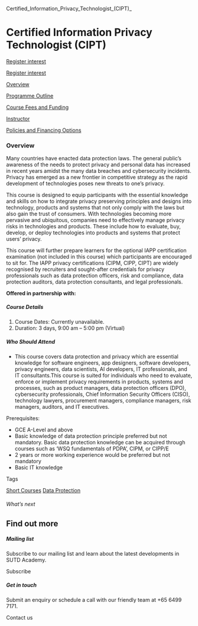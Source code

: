 Certified_Information_Privacy_Technologist_(CIPT)_



Certified Information Privacy Technologist (CIPT)
=================================================

[Register interest](/admissions/academy/short-courses/short-courses-register-your-interest/?coursename=certified-information-privacy-technologist-cipt)

[Register interest](/admissions/academy/short-courses/short-courses-register-your-interest/?coursename=certified-information-privacy-technologist-cipt)

[Overview](/course/certified-information-privacy-technologist-cipt/#tabs)

[Programme Outline](/course/certified-information-privacy-technologist-cipt/programme-outline/#tabs)

[Course Fees and Funding](/course/certified-information-privacy-technologist-cipt/course-fees-and-funding/#tabs)

[Instructor](/course/certified-information-privacy-technologist-cipt/instructor/#tabs)

[Policies and Financing Options](/course/certified-information-privacy-technologist-cipt/policies-and-financing-options/#tabs)

### Overview

Many countries have enacted data protection laws. The general public’s awareness of the needs to protect privacy and personal data has increased in recent years amidst the many data breaches and cybersecurity incidents. Privacy has emerged as a new frontier in competitive strategy as the rapid development of technologies poses new threats to one’s privacy.

This course is designed to equip participants with the essential knowledge and skills on how to integrate privacy preserving principles and designs into technology, products and systems that not only comply with the laws but also gain the trust of consumers. With technologies becoming more pervasive and ubiquitous, companies need to effectively manage privacy risks in technologies and products. These include how to evaluate, buy, develop, or deploy technologies into products and systems that protect users’ privacy.

This course will further prepare learners for the optional IAPP certification examination (not included in this course) which participants are encouraged to sit for. The IAPP privacy certifications (CIPM, CIPP, CIPT) are widely recognised by recruiters and sought-after credentials for privacy professionals such as data protection officers, risk and compliance, data protection auditors, data protection consultants, and legal professionals.

**Offered in partnership with:**

##### **Course Details**

1. Course Dates: Currently unavailable.
2. Duration: 3 days, 9:00 am – 5:00 pm (Virtual)

##### **Who Should Attend**

* This course covers data protection and privacy which are essential knowledge for software engineers, app designers, software developers, privacy engineers, data scientists, AI developers, IT professionals, and IT consultants.This course is suited for individuals who need to evaluate, enforce or implement privacy requirements in products, systems and processes, such as product managers, data protection officers (DPO), cybersecurity professionals, Chief Information Security Officers (CISO), technology lawyers, procurement managers, compliance managers, risk managers, auditors, and IT executives.

Prerequisites:

* GCE A-Level and above
* Basic knowledge of data protection principle preferred but not mandatory. Basic data protection knowledge can be acquired through courses such as ‘WSQ fundamentals of PDPA’, CIPM, or CIPP/E
* 2 years or more working experience would be preferred but not mandatory
* Basic IT knowledge

Tags

[Short Courses](/admissions/academy/courses-and-modules/?academy-type-course=780)
[Data Protection](/admissions/academy/courses-and-modules/?discipline=793)

###### What’s next

Find out more
-------------

##### Mailing list

Subscribe to our mailing list and learn about the latest developments in SUTD Academy.

Subscribe

##### Get in touch

Submit an enquiry or schedule a call with our friendly team at +65 6499 7171.

Contact us

